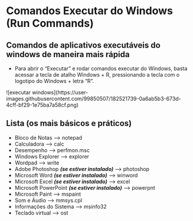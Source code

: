 # Comandos Executar do Windows (Run Commands)
## Comandos de aplicativos executáveis do windows de maneira mais rápida

- Para abrir o “Executar” e rodar comandos executar do Windows, basta acessar a tecla de atalho Windows + R, pressionando a tecla com o logotipo do Windows + letra “R”.

<p width="50%">
![executar windows](https://user-images.githubusercontent.com/99850507/182521739-0a6ab5b3-673d-4cff-bf29-1e75ba7a58cf.png)
</p>

## Lista (os mais básicos e práticos)

- Bloco de Notas --> notepad
- Calculadora --> calc
- Desempenho --> perfmon.msc
- Windows Explorer --> explorer
- Wordpad --> write
- Adobe Photoshop ***(se estiver instalado)*** --> photoshop
- Microsoft Word ***(se estiver instalado)*** --> winword
- Microsoft Excel ***(se estiver instalado)*** --> excel
- Microsoft PowerPoint ***(se estiver instalado)*** --> powerpnt
- Microsoft Paint --> mspaint
- Som e Áudio --> mmsys.cpl
- Informações do Sistema --> msinfo32
- Teclado virtual --> ost


